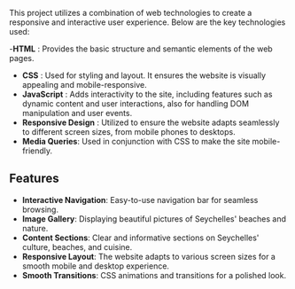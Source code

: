 This project utilizes a combination of web technologies to create a responsive and interactive user experience. Below are the key technologies used:

-**HTML** : Provides the basic structure and semantic elements of the web pages.
- **CSS** : Used for styling and layout. It ensures the website is visually appealing and mobile-responsive.
- **JavaScript** : Adds interactivity to the site, including features such as dynamic content and user interactions, also for handling DOM manipulation and user events.
- **Responsive Design** : Utilized to ensure the website adapts seamlessly to different screen sizes, from mobile phones to desktops.
- **Media Queries**: Used in conjunction with CSS to make the site mobile-friendly.

## Features

- **Interactive Navigation**: Easy-to-use navigation bar for seamless browsing.
- **Image Gallery**: Displaying beautiful pictures of Seychelles' beaches and nature.
- **Content Sections**: Clear and informative sections on Seychelles' culture, beaches, and cuisine.
- **Responsive Layout**: The website adapts to various screen sizes for a smooth mobile and desktop experience.
- **Smooth Transitions**: CSS animations and transitions for a polished look.
